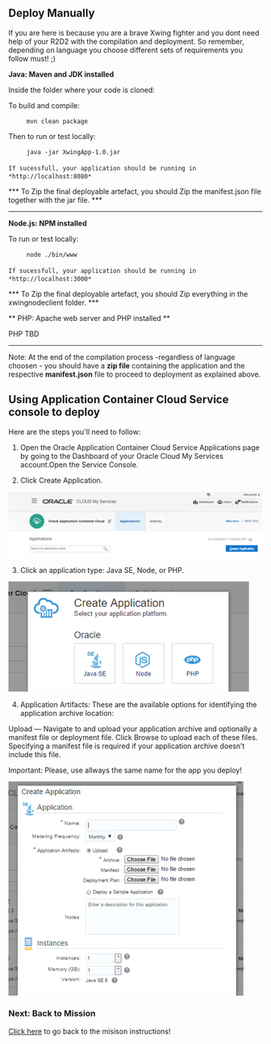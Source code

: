 ## Deploy Manually ##

If you are here is because you are a brave Xwing fighter and you dont need help of your R2D2 with the compilation and deployment.
So remember, depending on language you choose different sets of requirements you follow must! ;)

  **Java: Maven and JDK installed**
  
  Inside the folder where your code is cloned:
  
  To build and compile:
        
         mvn clean package
  
  Then to run or test locally:
  
         java -jar XwingApp-1.0.jar
         
    If sucessfull, your application should be running in *http://localhost:8080*
    
  *** To Zip the final deployable artefact, you should Zip the manifest.json file together with the jar file. ***
   
   
   -----------------------------------------------------------------------------------------------------------------
 
  **Node.js: NPM installed**
    
  To run or test locally:
    
         node ./bin/www
         
    If sucessfull, your application should be running in *http://localhost:3000*
    
  *** To Zip the final deployable artefact, you should Zip everything in the xwingnodeclient folder. ***

  ** PHP: Apache web server and PHP installed **
  
  PHP TBD
  
  -----------------------------------------------------------------------------------------------------------------

Note: At the end of the compilation process -regardless of language choosen - you should have a **zip file** containing the application and the  respective **manifest.json** file to proceed to deployment as explained above.

## Using Application Container Cloud Service console to deploy ##

Here are the steps you'll need to follow:

1) Open the Oracle Application Container Cloud Service Applications page by going to the Dashboard of your Oracle Cloud My Services account.Open the Service Console.

2) Click Create Application.

![alt text](createappaccs01.PNG)

3) Click an application type: Java SE, Node, or PHP.

![alt text](createappaccs02.PNG)

4) Application Artifacts: These are the available options for identifying the application archive location:

Upload — Navigate to and upload your application archive and optionally a manifest file or deployment file. 
Click Browse to upload each of these files. 
Specifying a manifest file is required if your application archive doesn’t include this file.

Important: Please, use allways the same name for the app you deploy! 

![alt text](createappaccs03.PNG)

### Next: Back to Mission ###

[Click here](../missions/deploy.md) to go back to the misison instructions!


